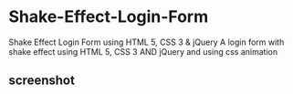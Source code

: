 # Shake-Effect-Login-Form
Shake Effect Login Form using HTML 5, CSS 3 &amp; jQuery
A login form with shake effect using HTML 5, CSS 3 AND jQuery
and using css animation

## screenshot


